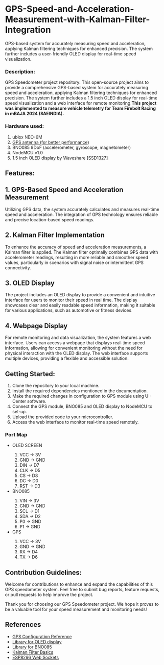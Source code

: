 # GPS-Speed-and-Acceleration-Measurement-with-Kalman-Filter-Integration
 GPS-based system for accurately measuring speed and acceleration, applying Kalman filtering techniques for enhanced precision. The system further includes a user-friendly OLED display for real-time speed visualization.


### Description:

GPS Speedometer project repository: This open-source project aims to provide a comprehensive GPS-based system for accurately measuring speed and acceleration, applying Kalman filtering techniques for enhanced precision. The system further includes a 1.5 inch OLED display for real-time speed visualization and a web interface for remote monitoring.<b>This project was implemented to measure vehicle telemetry for Team Firebolt Racing in mBAJA 2024 (SAEINDIA).</b>

### Hardware used:
<ol>
 <li>ublox NEO-6M</li>
 <li><a href="https://robu.in/product/gps-glonass-gnss-antenna-for-raspberry-pi-hat-and-arduino-shield-with-3-meter-cable/?gad_source=1&gclid=CjwKCAiA9ourBhAVEiwA3L5RFgNR95wsRVnACjbRkYZ2RfMn0eCl59X-f6alDHBtyXvHmg76V53xPRoCONcQAvD_BwE">GPS antenna (for better performance)</a></li>
 <li>BNO085 9DoF (accelerometer, gyroscope, magnetometer)</li>
 <li>NodeMCU v1.0</li>
 <li>1.5 inch OLED display by Waveshare [SSD1327]</li>
</ol>

## Features:
## 1. GPS-Based Speed and Acceleration Measurement
Utilizing GPS data, the system accurately calculates and measures real-time speed and acceleration. The integration of GPS technology ensures reliable and precise location-based speed readings.

## 2. Kalman Filter Implementation
To enhance the accuracy of speed and acceleration measurements, a Kalman filter is applied. The Kalman filter optimally combines GPS data with accelerometer readings, resulting in more reliable and smoother speed values, particularly in scenarios with signal noise or intermittent GPS connectivity.

## 3. OLED Display
The project includes an OLED display to provide a convenient and intuitive interface for users to monitor their speed in real time. The display showcases clear and easily readable speed information, making it suitable for various applications, such as automotive or fitness devices.

## 4. Webpage Display
For remote monitoring and data visualization, the system features a web interface. Users can access a webpage that displays real-time speed information, allowing for convenient monitoring without the need for physical interaction with the OLED display. The web interface supports multiple devices, providing a flexible and accessible solution.

## Getting Started:
1. Clone the repository to your local machine.
2. Install the required dependencies mentioned in the documentation.
3. Make the required changes in configuration to GPS module using U - Center software.
4. Connect the GPS module, BNO085 and OLED display to NodeMCU to set-up. 
5. Upload the provided code to your microcontroller.
6. Access the web interface to monitor real-time speed remotely.

### Port Map
<ul>
  <li>OLED SCREEN</li>
   <ol>
    <li>VCC -> 3V</li>
    <li>GND -> GND</li>
    <li>DIN -> D7</li>
    <li>CLK -> D5</li>
    <li>CS -> D8</li>
    <li>DC -> D0</li>
    <li>RST -> D3</li>
   </ol>

  <li>BNO085</li>
   <ol>
    <li>VIN -> 3V</li>
    <li>GND -> GND</li>
    <li>SCL -> D1</li>
    <li>SDA -> D2</li>
    <li>P0 -> GND</li>
    <li>P1 -> GND</li>
   </ol>

   <li>GPS</li>
   <ol>
    <li>VCC -> 3V</li>
    <li>GND -> GND</li>
    <li>RX -> D4</li>
    <li>TX -> D6</li>
   </ol>
</ul>

## Contribution Guidelines:
Welcome for contributions to enhance and expand the capabilities of this GPS speedometer system. Feel free to submit bug reports, feature requests, or pull requests to help improve the project.

Thank you for choosing our GPS Speedometer project. We hope it proves to be a valuable tool for your speed measurement and monitoring needs!

## References
<ul>
 <li>
  <a href = "https://youtu.be/TwhCX0c8Xe0?si=p0fIQ2RGdnS_CM2-">GPS Configuration Reference</a>
 </li>
 <li>
  <a href="https://github.com/olikraus/u8g2.git">Library for OLED display</a>
 </li>
 <li>
  <a href = "https://github.com/adafruit/Adafruit_BNO08x.git">Library for BNO085</a>
 </li>
 <li>
  <a href="https://youtu.be/6M6wSLD-8M8?si=LIJLbGDBOQZDQuQw">Kalman Filter Basics</a>
 </li>
 <li>
  <a href="https://github.com/morrissinger/ESP8266-Websocket.git">ESP8266 Web Sockets</a>
 </li>
</ul>
